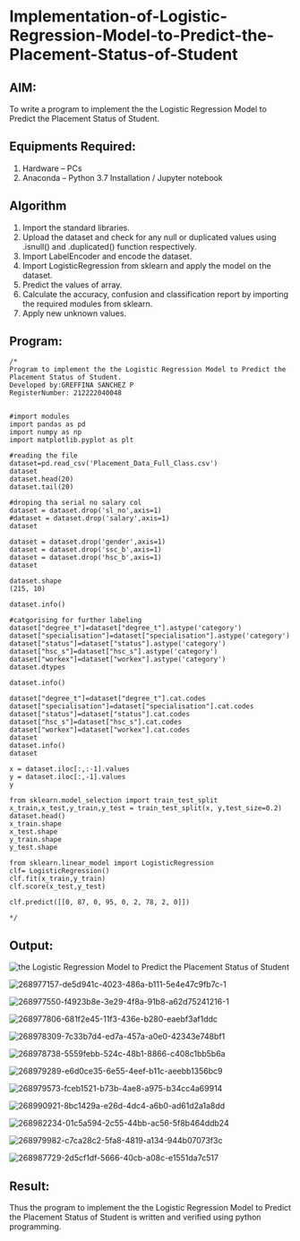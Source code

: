 # Implementation-of-Logistic-Regression-Model-to-Predict-the-Placement-Status-of-Student

## AIM:
To write a program to implement the the Logistic Regression Model to Predict the Placement Status of Student.

## Equipments Required:
1. Hardware – PCs
2. Anaconda – Python 3.7 Installation / Jupyter notebook

## Algorithm
1. Import the standard libraries.
2. Upload the dataset and check for any null or duplicated values using .isnull() and .duplicated() function respectively.
3. Import LabelEncoder and encode the dataset.
4. Import LogisticRegression from sklearn and apply the model on the dataset.
5. Predict the values of array.
6. Calculate the accuracy, confusion and classification report by importing the required modules from sklearn.
7. Apply new unknown values. 

## Program:
```
/*
Program to implement the the Logistic Regression Model to Predict the Placement Status of Student.
Developed by:GREFFINA SANCHEZ P 
RegisterNumber: 212222040048


#import modules
import pandas as pd
import numpy as np
import matplotlib.pyplot as plt

#reading the file
dataset=pd.read_csv('Placement_Data_Full_Class.csv')
dataset
dataset.head(20)
dataset.tail(20)

#droping tha serial no salary col
dataset = dataset.drop('sl_no',axis=1)
#dataset = dataset.drop('salary',axis=1)
dataset

dataset = dataset.drop('gender',axis=1)
dataset = dataset.drop('ssc_b',axis=1)
dataset = dataset.drop('hsc_b',axis=1)
dataset

dataset.shape
(215, 10)

dataset.info()

#catgorising for further labeling
dataset["degree_t"]=dataset["degree_t"].astype('category')
dataset["specialisation"]=dataset["specialisation"].astype('category')
dataset["status"]=dataset["status"].astype('category')
dataset["hsc_s"]=dataset["hsc_s"].astype('category')
dataset["workex"]=dataset["workex"].astype('category')
dataset.dtypes

dataset.info()

dataset["degree_t"]=dataset["degree_t"].cat.codes
dataset["specialisation"]=dataset["specialisation"].cat.codes
dataset["status"]=dataset["status"].cat.codes
dataset["hsc_s"]=dataset["hsc_s"].cat.codes
dataset["workex"]=dataset["workex"].cat.codes
dataset
dataset.info()
dataset

x = dataset.iloc[:,:-1].values
y = dataset.iloc[:,-1].values
y

from sklearn.model_selection import train_test_split
x_train,x_test,y_train,y_test = train_test_split(x, y,test_size=0.2)
dataset.head()
x_train.shape
x_test.shape
y_train.shape
y_test.shape

from sklearn.linear_model import LogisticRegression
clf= LogisticRegression()
clf.fit(x_train,y_train)
clf.score(x_test,y_test)

clf.predict([[0, 87, 0, 95, 0, 2, 78, 2, 0]])

*/
```

## Output:
![the Logistic Regression Model to Predict the Placement Status of Student](sam.png)

![268977157-de5d941c-4023-486a-b111-5e4e47c9fb7c-1](https://github.com/greffinaprem/Implementation-of-Logistic-Regression-Model-to-Predict-the-Placement-Status-of-Student/assets/119475603/ee855738-1895-4fdc-8efb-c243eeb2c92b)


![268977550-f4923b8e-3e29-4f8a-91b8-a62d75241216-1](https://github.com/greffinaprem/Implementation-of-Logistic-Regression-Model-to-Predict-the-Placement-Status-of-Student/assets/119475603/52e76697-3c26-45ab-b162-40e927728a46)


![268977806-681f2e45-11f3-436e-b280-eaebf3af1ddc](https://github.com/greffinaprem/Implementation-of-Logistic-Regression-Model-to-Predict-the-Placement-Status-of-Student/assets/119475603/2afc5f1e-2da1-41dc-834a-7c9097ba76e2)


![268978309-7c33b7d4-ed7a-457a-a0e0-42343e748bf1](https://github.com/greffinaprem/Implementation-of-Logistic-Regression-Model-to-Predict-the-Placement-Status-of-Student/assets/119475603/2788cd59-b3fa-4816-9377-7adb032ba10e)


![268978738-5559febb-524c-48b1-8866-c408c1bb5b6a](https://github.com/greffinaprem/Implementation-of-Logistic-Regression-Model-to-Predict-the-Placement-Status-of-Student/assets/119475603/48e187fd-00f3-4467-8233-ca803f235255)


![268979289-e6d0ce35-6e55-4eef-b11c-aeebb1356bc9](https://github.com/greffinaprem/Implementation-of-Logistic-Regression-Model-to-Predict-the-Placement-Status-of-Student/assets/119475603/17e577c1-c4be-4a19-bae4-f1922d600bab)


![268979573-fceb1521-b73b-4ae8-a975-b34cc4a69914](https://github.com/greffinaprem/Implementation-of-Logistic-Regression-Model-to-Predict-the-Placement-Status-of-Student/assets/119475603/4bd60717-57f4-44ed-8d6d-b6dcb62a6c27)


![268990921-8bc1429a-e26d-4dc4-a6b0-ad61d2a1a8dd](https://github.com/greffinaprem/Implementation-of-Logistic-Regression-Model-to-Predict-the-Placement-Status-of-Student/assets/119475603/aee0a765-a97f-4c1e-b21c-796799f62460)


![268982234-01c5a594-2c55-44bb-ac56-5f8b464ddb24](https://github.com/greffinaprem/Implementation-of-Logistic-Regression-Model-to-Predict-the-Placement-Status-of-Student/assets/119475603/e5afb98a-1b07-4fd4-85bd-ebb155d66d0d)


![268979982-c7ca28c2-5fa8-4819-a134-944b07073f3c](https://github.com/greffinaprem/Implementation-of-Logistic-Regression-Model-to-Predict-the-Placement-Status-of-Student/assets/119475603/0c34f960-6d41-4812-92c8-60eb6e73b31d)


![268987729-2d5cf1df-5666-40cb-a08c-e1551da7c517](https://github.com/greffinaprem/Implementation-of-Logistic-Regression-Model-to-Predict-the-Placement-Status-of-Student/assets/119475603/307affb6-f9d4-40c7-89e1-a33629e34f4e)




## Result:
Thus the program to implement the the Logistic Regression Model to Predict the Placement Status of Student is written and verified using python programming.
